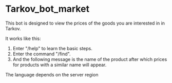 # Tarkov_bot_market
This bot is designed to view the prices of the goods you are interested in in Tarkov.

It works like this:
1.  Enter "/help" to learn the basic steps.
2.  Enter the command "/find".
3.  And the following message is the name of the product after which prices for products with a similar name will appear.

The language depends on the server region

